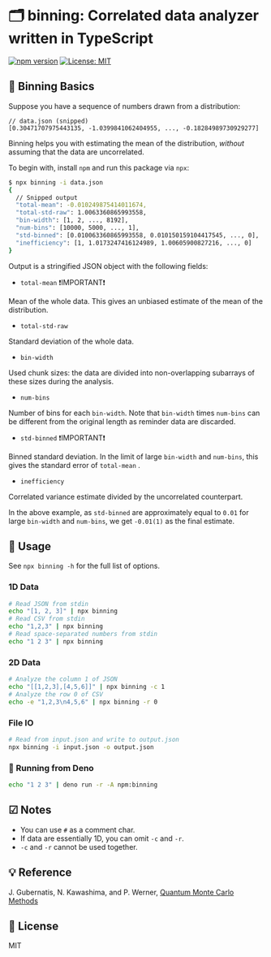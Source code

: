 # 🗂️ binning: Correlated data analyzer written in TypeScript

[![npm version](https://badge.fury.io/js/binning.svg)](https://badge.fury.io/js/binning)
[![License: MIT](https://img.shields.io/badge/License-MIT-yellow.svg)](https://opensource.org/licenses/MIT)

## 🚸 Binning Basics

Suppose you have a sequence of numbers drawn from a distribution:

```jsonc
// data.json (snipped)
[0.30471707975443135, -1.0399841062404955, ..., -0.18284989730929277]
```

Binning helps you with estimating the mean of the distribution, _without_ assuming that the data are uncorrelated.

To begin with, install `npm` and run this package via `npx`:

```bash
$ npx binning -i data.json
{
  // Snipped output
  "total-mean": -0.010249875414011674,
  "total-std-raw": 1.0063360865993558,
  "bin-width": [1, 2, ..., 8192],
  "num-bins": [10000, 5000, ..., 1],
  "std-binned": [0.010063360865993558, 0.010150159104417545, ..., 0],
  "inefficiency": [1, 1.0173247416124989, 1.00605900827216, ..., 0]
}
```

Output is a stringified JSON object with the following fields:

- `total-mean` ❗️IMPORTANT❗️

Mean of the whole data.
This gives an unbiased estimate of the mean of the distribution.

- `total-std-raw`

Standard deviation of the whole data.

- `bin-width`

Used chunk sizes: the data are divided into non-overlapping subarrays of these sizes during the analysis.

- `num-bins`

Number of bins for each `bin-width`.
Note that `bin-width` times `num-bins` can be different from the original length as reminder data are discarded.

- `std-binned` ❗️IMPORTANT❗️

Binned standard deviation.
In the limit of large `bin-width` and `num-bins`, this gives the standard error of `total-mean` .

- `inefficiency`

Correlated variance estimate divided by the uncorrelated counterpart.

In the above example, as `std-binned` are approximately equal to `0.01` for large `bin-width` and `num-bins`, we get `-0.01(1)` as the final estimate.

## 🔨 Usage

See `npx binning -h` for the full list of options.

### 1D Data

```bash
# Read JSON from stdin
echo "[1, 2, 3]" | npx binning
# Read CSV from stdin
echo "1,2,3" | npx binning
# Read space-separated numbers from stdin
echo "1 2 3" | npx binning
```

### 2D Data

```bash
# Analyze the column 1 of JSON
echo "[[1,2,3],[4,5,6]]" | npx binning -c 1
# Analyze the row 0 of CSV
echo -e "1,2,3\n4,5,6" | npx binning -r 0
```

### File IO

```bash
# Read from input.json and write to output.json
npx binning -i input.json -o output.json
```

### 🦕 Running from Deno

```bash
echo "1 2 3" | deno run -r -A npm:binning
```

## ☑ Notes

- You can use `#` as a comment char.
- If data are essentially 1D, you can omit `-c` and `-r`.
- `-c` and `-r` cannot be used together.

## 💡 Reference

J. Gubernatis, N. Kawashima, and P. Werner, [Quantum Monte Carlo Methods](https://www.cambridge.org/core/books/quantum-monte-carlo-methods/AEA92390DA497360EEDA153CF1CEC7AC)

## 📄 License

MIT
